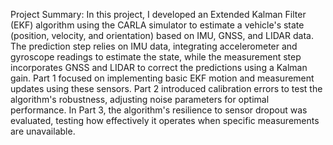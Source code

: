 Project Summary:
In this project, I developed an Extended Kalman Filter (EKF) algorithm using the CARLA simulator to estimate a vehicle's state (position, velocity, and orientation) based on IMU, GNSS, and LIDAR data. The prediction step relies on IMU data, integrating accelerometer and gyroscope readings to estimate the state, while the measurement step incorporates GNSS and LIDAR to correct the predictions using a Kalman gain. Part 1 focused on implementing basic EKF motion and measurement updates using these sensors. Part 2 introduced calibration errors to test the algorithm's robustness, adjusting noise parameters for optimal performance. In Part 3, the algorithm's resilience to sensor dropout was evaluated, testing how effectively it operates when specific measurements are unavailable.
